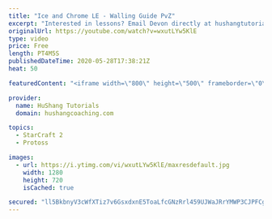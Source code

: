 ```yaml
---
title: "Ice and Chrome LE - Walling Guide PvZ"
excerpt: "Interested in lessons? Email Devon directly at hushangtutorials@outlook.com ------------------------------------------------------------------------------------------------------- Want to support HuShang Tutorials directly? Patreon is a website where you can contribute a monthly donation that will help"
originalUrl: https://youtube.com/watch?v=wxutLYw5KlE
type: video
price: Free
length: PT4M5S
publishedDateTime: 2020-05-28T17:38:21Z
heat: 50

featuredContent: "<iframe width=\"800\" height=\"500\" frameborder=\"0\" src=\"https://www.youtube.com/embed/wxutLYw5KlE\" allow=\"accelerometer; autoplay; encrypted-media; gyroscope; picture-in-picture\" allowfullscreen></iframe>"

provider:
  name: HuShang Tutorials
  domain: hushangcoaching.com

topics:
  - StarCraft 2
  - Protoss

images:
  - url: https://i.ytimg.com/vi/wxutLYw5KlE/maxresdefault.jpg
    width: 1280
    height: 720
    isCached: true

secured: "ll5BkbnyV3cWfXTiz7v6GsxdxnE5ToaLfcGNzRrl459UJWaJRrYMWP3CJPFCgyKR+vu6aqUL6MVmQqmLwF9D/JPKX5qWM8OfsKVQkEW3+MXsxp8Rsgz+zAS6S/zgJIgBc0mHTSmaoP1Djjv6ezJnaRIL08kCrDOS/WApb9qvj3n5A9b5yE+wMB98b2dgeA3JsfidSgMw+QNB/bBnHuxJbhpSbGs1axK8OZV8/bZHWzlhnITZxLznXV29+0nJfG0Yt6UAzRvF194IGsQJVwbFbPCKmAUU2q/O7IHyaPyYM2xr4RtPJVyd3Q6bbiM+SXl15vDKzY/YT/LlSMZfPuWYnT/SIIMvcc1Xumy+VbMVdaiY3gsAhbQNfhCCth4y1jkBZPRRHdNy2mmwiDvLMgMyUg2XuAbM/AuV9KtIzEHwIfw=;rkh9WodR5v6ey8g31rZedg=="
---
```


